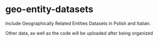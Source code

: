 # geo-entity-datasets
Include Geographically Related Entities
Datasets in Polish and Italian.

Other data, as well as the code will be uploaded after being organized
